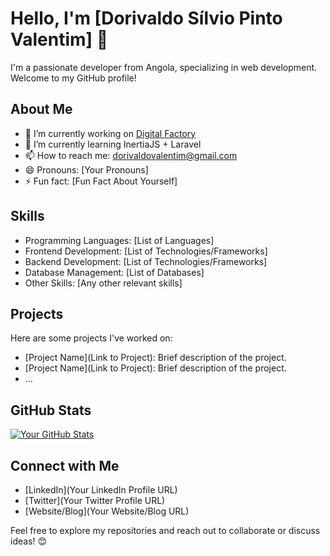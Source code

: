 # Hello, I'm [Dorivaldo Sílvio Pinto Valentim] 👋

I'm a passionate developer from Angola, specializing in web development. Welcome to my GitHub profile!

## About Me

- 🔭 I’m currently working on [Digital Factory](https://www.digitalfactory.co.ao/)
- 🌱 I’m currently learning InertiaJS + Laravel
- 📫 How to reach me: dorivaldovalentim@gmail.com
- 😄 Pronouns: [Your Pronouns]
- ⚡ Fun fact: [Fun Fact About Yourself]

## Skills

- Programming Languages: [List of Languages]
- Frontend Development: [List of Technologies/Frameworks]
- Backend Development: [List of Technologies/Frameworks]
- Database Management: [List of Databases]
- Other Skills: [Any other relevant skills]

## Projects

Here are some projects I've worked on:

- [Project Name](Link to Project): Brief description of the project.
- [Project Name](Link to Project): Brief description of the project.
- ...

## GitHub Stats

[![Your GitHub Stats](https://github-readme-stats.vercel.app/api?username=YourGitHubUsername&show_icons=true&theme=radical)](https://github.com/YourGitHubUsername)

## Connect with Me

- [LinkedIn](Your LinkedIn Profile URL)
- [Twitter](Your Twitter Profile URL)
- [Website/Blog](Your Website/Blog URL)

Feel free to explore my repositories and reach out to collaborate or discuss ideas! 😊

